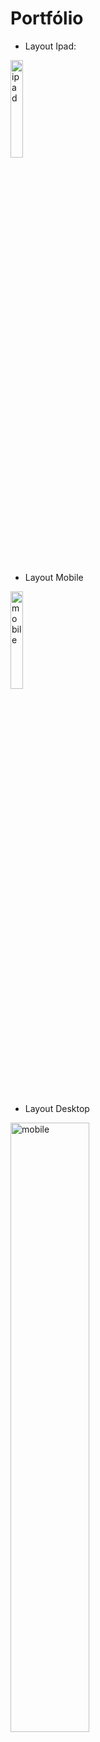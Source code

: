 # Portfólio

- Layout Ipad:

<div>
  <img src="https://github.com/0ortiz/portfolio/blob/main/assets/img/Ipad.png" alt="ipad" width="20%">
</div>

#

- Layout Mobile

<div>
  <img src="https://github.com/0ortiz/portfolio/blob/main/assets/img/mobile.png" alt="mobile" width="20%">
</div>

#

- Layout Desktop

<div>
  <img src="https://github.com/0ortiz/portfolio/blob/main/assets/img/Desktop.png" alt="mobile" width="50%">
</div>



